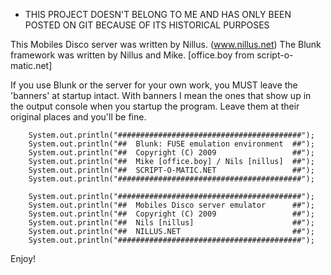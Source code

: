 * THIS PROJECT DOESN'T BELONG TO ME AND HAS ONLY BEEN POSTED ON GIT BECAUSE OF ITS HISTORICAL PURPOSES

This Mobiles Disco server was written by Nillus. (www.nillus.net)
The Blunk framework was written by Nillus and Mike. [office.boy from script-o-matic.net]

If you use Blunk or the server for your own work, you MUST leave the 'banners' at startup intact.
With banners I mean the ones that show up in the output console when you startup the program.
Leave them at their original places and you'll be fine.
		
		System.out.println("#########################################");
		System.out.println("##  Blunk: FUSE emulation environment  ##");
		System.out.println("##  Copyright (C) 2009                 ##");
		System.out.println("##  Mike [office.boy] / Nils [nillus]  ##");
		System.out.println("##  SCRIPT-O-MATIC.NET                 ##");
		System.out.println("#########################################");

		System.out.println("#########################################");
		System.out.println("##  Mobiles Disco server emulator      ##");
		System.out.println("##  Copyright (C) 2009                 ##");
		System.out.println("##  Nils [nillus]                      ##");
		System.out.println("##  NILLUS.NET                         ##");
		System.out.println("#########################################");

Enjoy!
